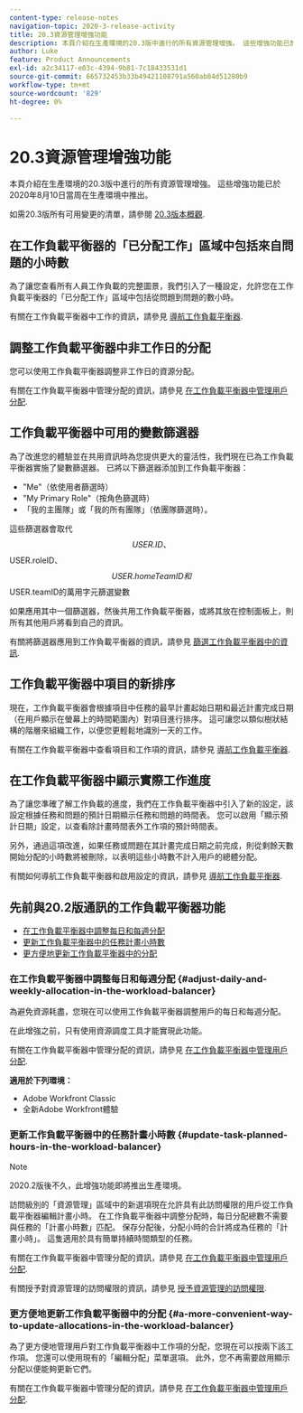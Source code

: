 ```yaml
---
content-type: release-notes
navigation-topic: 2020-3-release-activity
title: 20.3資源管理增強功能
description: 本頁介紹在生產環境的20.3版中進行的所有資源管理增強。 這些增強功能已於2020年8月10日當周在生產環境中推出。
author: Luke
feature: Product Announcements
exl-id: a2c34117-e03c-4394-9b81-7c18433531d1
source-git-commit: 665732453b33b49421108791a560ab84d51280b9
workflow-type: tm+mt
source-wordcount: '829'
ht-degree: 0%

---
```


# 20.3資源管理增強功能

本頁介紹在生產環境的20.3版中進行的所有資源管理增強。 這些增強功能已於2020年8月10日當周在生產環境中推出。

如需20.3版所有可用變更的清單，請參閱 [20.3版本概觀](../../../product-announcements/product-releases/20.3-release-activity/20.3-release-overview.md).

## 在工作負載平衡器的「已分配工作」區域中包括來自問題的小時數

為了讓您查看所有人員工作負載的完整圖景，我們引入了一種設定，允許您在工作負載平衡器的「已分配工作」區域中包括從問題到問題的數小時。

有關在工作負載平衡器中工作的資訊，請參見 [導航工作負載平衡器](../../../resource-mgmt/workload-balancer/navigate-the-workload-balancer.md).

## 調整工作負載平衡器中非工作日的分配

您可以使用工作負載平衡器調整非工作日的資源分配。

有關在工作負載平衡器中管理分配的資訊，請參見 [在工作負載平衡器中管理用戶分配](../../../resource-mgmt/workload-balancer/manage-user-allocations-workload-balancer.md).

## 工作負載平衡器中可用的變數篩選器

為了改進您的體驗並在共用資訊時為您提供更大的靈活性，我們現在已為工作負載平衡器實施了變數篩選器。 已將以下篩選器添加到工作負載平衡器：

* &quot;Me&quot;（依使用者篩選時）
* &quot;My Primary Role&quot;（按角色篩選時）
* 「我的主團隊」或「我的所有團隊」（依團隊篩選時）。

這些篩選器會取代$$USER.ID、$$USER.roleID、$$USER.homeTeamID和$$USER.teamID的萬用字元篩選變數

如果應用其中一個篩選器，然後共用工作負載平衡器，或將其放在控制面板上，則所有其他用戶將看到自己的資訊。

有關將篩選器應用到工作負載平衡器的資訊，請參見 [篩選工作負載平衡器中的資訊](../../../resource-mgmt/workload-balancer/filter-information-workload-balancer.md).

## 工作負載平衡器中項目的新排序

現在，工作負載平衡器會根據項目中任務的最早計畫起始日期和最近計畫完成日期（在用戶顯示在螢幕上的時間範圍內）對項目進行排序。 這可讓您以類似樹狀結構的階層來組織工作，以便您更輕鬆地識別一天的工作。

有關在工作負載平衡器中查看項目和工作項的資訊，請參見 [導航工作負載平衡器](../../../resource-mgmt/workload-balancer/navigate-the-workload-balancer.md).

## 在工作負載平衡器中顯示實際工作進度

為了讓您準確了解工作負載的進度，我們在工作負載平衡器中引入了新的設定，該設定根據任務和問題的預計日期顯示任務和問題的時間表。 您可以啟用「顯示預計日期」設定，以查看除計畫時間表外工作項的預計時間表。

另外，通過這項改進，如果任務或問題在其計畫完成日期之前完成，則從剩餘天數開始分配的小時數將被刪除，以表明這些小時數不計入用戶的總體分配。

有關如何導航工作負載平衡器和啟用設定的資訊，請參見 [導航工作負載平衡器](../../../resource-mgmt/workload-balancer/navigate-the-workload-balancer.md).

## 先前與20.2版通訊的工作負載平衡器功能

* [在工作負載平衡器中調整每日和每週分配](#adjust-daily-and-weekly-allocation-in-the-workload-balancer)
* [更新工作負載平衡器中的任務計畫小時數](#update-task-planned-hours-in-the-workload-balancer)
* [更方便地更新工作負載平衡器中的分配](#a-more-convenient-way-to-update-allocations-in-the-workload-balancer)

### 在工作負載平衡器中調整每日和每週分配 {#adjust-daily-and-weekly-allocation-in-the-workload-balancer}

為避免資源耗盡，您現在可以使用工作負載平衡器調整用戶的每日和每週分配。

在此增強之前，只有使用資源調度工具才能實現此功能。

有關在工作負載平衡器中管理分配的資訊，請參見 [在工作負載平衡器中管理用戶分配](../../../resource-mgmt/workload-balancer/manage-user-allocations-workload-balancer.md).

**適用於下列環境：**

* Adobe Workfront Classic
* 全新Adobe Workfront體驗

### 更新工作負載平衡器中的任務計畫小時數 {#update-task-planned-hours-in-the-workload-balancer}

>[!NOTE]
>
>2020.2版後不久，此增強功能即將推出生產環境。

訪問級別的「資源管理」區域中的新選項現在允許具有此訪問權限的用戶從工作負載平衡器編輯計畫小時。 在工作負載平衡器中調整分配時，每日分配總數不需要與任務的「計畫小時數」匹配。 保存分配後，分配小時的合計將成為任務的「計畫小時」。 這隻適用於具有簡單持續時間類型的任務。

有關在工作負載平衡器中管理分配的資訊，請參見 [在工作負載平衡器中管理用戶分配](../../../resource-mgmt/workload-balancer/manage-user-allocations-workload-balancer.md).

有關授予對資源管理的訪問權限的資訊，請參見 [授予資源管理的訪問權限](../../../administration-and-setup/add-users/configure-and-grant-access/grant-access-resource-management.md).

### 更方便地更新工作負載平衡器中的分配 {#a-more-convenient-way-to-update-allocations-in-the-workload-balancer}

為了更方便地管理用戶對工作負載平衡器中工作項的分配，您現在可以按兩下該工作項。 您還可以使用現有的「編輯分配」菜單選項。 此外，您不再需要啟用顯示分配以便能夠更新它們。

有關在工作負載平衡器中管理分配的資訊，請參見 [在工作負載平衡器中管理用戶分配](../../../resource-mgmt/workload-balancer/manage-user-allocations-workload-balancer.md).
